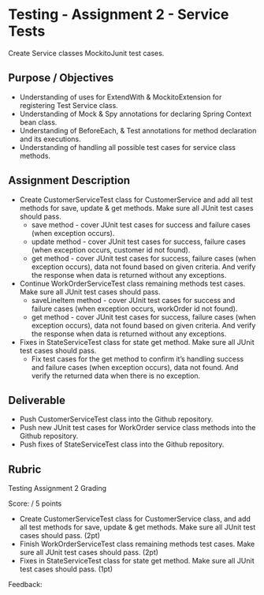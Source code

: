 # Testing - Assignment 2 - Service Tests

Create Service classes MockitoJunit test cases.

## Purpose / Objectives

- Understanding of uses for ExtendWith & MockitoExtension for registering Test Service class.  
- Understanding of Mock & Spy annotations for declaring Spring Context bean class.  
- Understanding of BeforeEach, & Test annotations for method declaration and its executions.  
- Understanding of handling all possible test cases for service class methods.

## Assignment Description

* Create CustomerServiceTest class for CustomerService and add all test methods for save, update & get methods. Make sure all JUnit test cases should pass.  
  * save method \- cover JUnit test cases for success and failure cases (when exception occurs).  
  * update method \- cover JUnit test cases for success, failure cases (when exception occurs, customer id not found).  
  * get method \- cover JUnit test cases for success, failure cases (when exception occurs),  data not found based on given criteria. And verify the response when data is returned without any exceptions.  
* Continue WorkOrderServiceTest class remaining methods test cases. Make sure all JUnit test cases should pass.  
  * saveLineItem method \- cover JUnit test cases for success and failure cases (when exception occurs, workOrder id not found).  
  * get method \- cover JUnit test cases for success, failure cases (when exception occurs),  data not found based on given criteria. And verify the response when data is returned without any exceptions.  
* Fixes in StateServiceTest class for state get method. Make sure all JUnit test cases should pass.  
  * Fix test cases for the get method to confirm it’s handling success and failure cases (when exception occurs), data not found. And verify the returned data when there is no exception.  
    

## Deliverable

* Push CustomerServiceTest class into the Github repository.  
* Push new JUnit test cases for WorkOrder service class methods into the Github repository.  
* Push fixes of StateServiceTest class into the Github repository.

## Rubric

Testing Assignment 2 Grading

Score:  / 5 points

- Create CustomerServiceTest class for CustomerService class, and add all test methods for save, update & get methods. Make sure all JUnit test cases should pass. (2pt)  
- Finish WorkOrderServiceTest class remaining methods test cases. Make sure all JUnit test cases should pass. (2pt)  
- Fixes in StateServiceTest class for state get method. Make sure all JUnit test cases should pass. (1pt)

Feedback: 